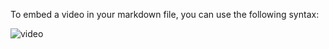 To embed a video in your markdown file, you can use the following syntax:

![video]("https://drive.google.com/file/d/10GtssqEP_k404FYhzWYQqSE6AS81Px9v/view?usp=drive_link")
